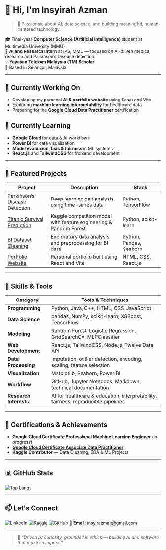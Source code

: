 # 👋 Hi, I'm **Insyirah Azman**

> 🎯 Passionate about AI, data science, and building meaningful, human-centered technology.

🎓 Final-year **Computer Science (Artificial Intelligence)** student at Multimedia University (MMU)  
🧠 **AI and Research Intern** at IPS, MMU — focused on AI-driven medical research and Parkinson’s Disease detection  
💡 **Yayasan Telekom Malaysia (TM) Scholar**  
📍 Based in Selangor, Malaysia  

---

## 🔭 Currently Working On
- Developing my personal **AI & portfolio website** using React and Vite  
- Exploring **machine learning interpretability** for healthcare data  
- Preparing for the **Google Cloud Data Practitioner** certification

## 🌱 Currently Learning
- **Google Cloud** for data & AI workflows  
- **Power BI** for data visualization  
- **Model evaluation, bias & fairness** in ML systems  
- **React.js** and **TailwindCSS** for frontend development

---

## 🚀 Featured Projects

| Project | Description | Stack |
|----------|--------------|-------|
| Parkinson’s Disease Detection | Deep learning gait analysis using time-series data | Python, TensorFlow |
| [Titanic Survival Prediction](https://github.com/insyirahazman/Titanic-Predictions-with-Random-Forests) | Kaggle competition model with feature engineering & Random Forest | Python, scikit-learn |
| [BI Dataset Cleaning](https://github.com/insyirahazman/BI-Data-Cleaning-and-EDA) | Exploratory data analysis and preprocessing for BI data | Python, Pandas, Seaborn |
| [Portfolio Website](https://github.com/insyirahazman/my-portfolio) | Personal portfolio built using React and Vite | HTML, CSS, React.js |

---

## 🧠 Skills & Tools

| Category              | Tools & Techniques                                                                 |
|-----------------------|-------------------------------------------------------------------------------------|
| **Programming**       | Python, Java, C++, HTML, CSS, JavaScript                                           |
| **Data Science**      | pandas, NumPy, scikit-learn, XGBoost, TensorFlow                                   |
| **Modeling**          | Random Forest, Logistic Regression, GridSearchCV, MLPClassifier                    |
| **Web Development**   | React.js, TailwindCSS, Node.js, Twelve Data API                                          |
| **Data Processing**   | Imputation, outlier detection, encoding, scaling, feature selection                |
| **Visualization**     | Matplotlib, Seaborn, Power BI                                                      |
| **Workflow**          | GitHub, Jupyter Notebook, Markdown, technical documentation                        |
| **Research Interests**| AI for healthcare & education, interpretability, fairness, reproducible pipelines  |

---

## 🏅 Certifications & Achievements
- **Google Cloud Certificate Professional Machine Learning Engineer** (in progress)
- [**Google Cloud Certificate Associate Data Practitioner**](https://www.credly.com/badges/59bbb069-f9c9-4014-bef8-a44c83d60ac8/public_url)
- **Kaggle Contributor** — Data Cleaning, EDA & ML Projects

---

## 📊 GitHub Stats

![Top Langs](https://github-readme-stats.vercel.app/api/top-langs/?username=insyirahazman&layout=compact&theme=calm_pink&hide_border=true)

---

## 📫 Let's Connect

[![LinkedIn](https://img.shields.io/badge/LinkedIn-Insyirah%20Azman-blue?logo=linkedin&logoColor=white)](https://www.linkedin.com/in/insyirah-azman-022849213/)
[![Kaggle](https://img.shields.io/badge/Kaggle-Profile-20BEFF?logo=kaggle&logoColor=white)](https://www.kaggle.com/insyirahazman)
[![GitHub](https://img.shields.io/badge/GitHub-insyirahazman-181717?logo=github)](https://github.com/insyirahazman)
📧 **Email:** [insyirazman@gmail.com](mailto:insyirazman@gmail.com)

---

> 💬 *“Driven by curiosity, grounded in ethics — building AI and software that make an impact.”*
